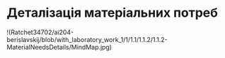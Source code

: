 # Деталізація матеріальних потреб

!(Ratchet34702/ai204-berislavskij/blob/with_laboratory_work_1/1/1.1/1.1.2/1.1.2-MaterialNeedsDetails/MindMap.jpg)
